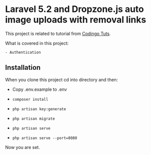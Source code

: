 # Laravel 5.2 and Dropzone.js auto image uploads with removal links

This project is related to tutorial from [Codingo Tuts].

What is covered in this project:

    - Authentication

## Installation

When you clone this project cd into directory and then:

 - Copy .env.example to .env
 - `composer install`
 - `php artisan key:generate`
 - `php artisan migrate`

 - `php artisan serve`
 - `php artisan serve --port=8080`
   
Now you are set.

[Codingo Tuts]:https://tuts.codingo.me/laravel-5-1-and-dropzone-js-auto-image-uploads-with-removal-links/
